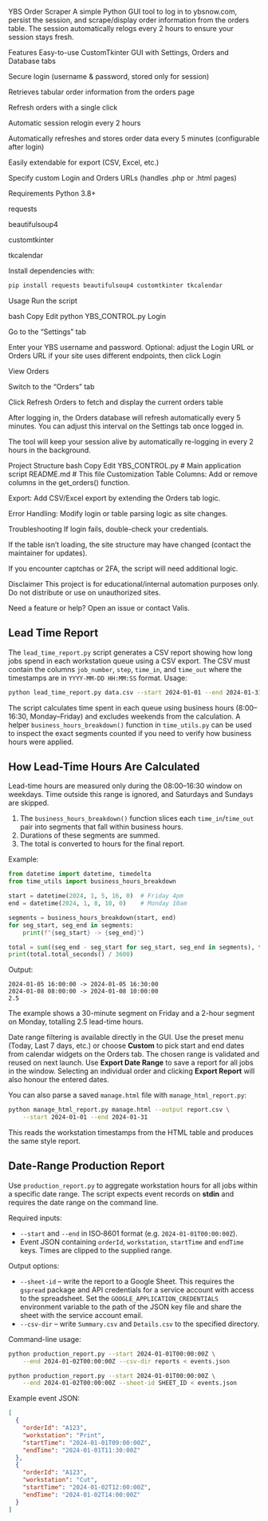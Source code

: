 YBS Order Scraper
A simple Python GUI tool to log in to ybsnow.com, persist the session, and scrape/display order information from the orders table. The session automatically relogs every 2 hours to ensure your session stays fresh.

Features
Easy-to-use CustomTkinter GUI with Settings, Orders and Database tabs

Secure login (username & password, stored only for session)

Retrieves tabular order information from the orders page

Refresh orders with a single click

Automatic session relogin every 2 hours

Automatically refreshes and stores order data every 5 minutes (configurable after login)

Easily extendable for export (CSV, Excel, etc.)

Specify custom Login and Orders URLs (handles .php or .html pages)

Requirements
Python 3.8+

requests

beautifulsoup4

customtkinter

tkcalendar

Install dependencies with:

```bash
pip install requests beautifulsoup4 customtkinter tkcalendar
```
Usage
Run the script

bash
Copy
Edit
python YBS_CONTROL.py
Login

Go to the “Settings” tab

Enter your YBS username and password.
Optional: adjust the Login URL or Orders URL if your site uses different
endpoints, then click Login

View Orders

Switch to the “Orders” tab

Click Refresh Orders to fetch and display the current orders table

After logging in, the Orders database will refresh automatically every 5 minutes.  You can adjust this interval on the Settings tab once logged in.

The tool will keep your session alive by automatically re-logging in every 2 hours in the background.

Project Structure
bash
Copy
Edit
YBS_CONTROL.py           # Main application script
README.md                # This file
Customization
Table Columns: Add or remove columns in the get_orders() function.

Export: Add CSV/Excel export by extending the Orders tab logic.

Error Handling: Modify login or table parsing logic as site changes.

Troubleshooting
If login fails, double-check your credentials.

If the table isn’t loading, the site structure may have changed (contact the maintainer for updates).

If you encounter captchas or 2FA, the script will need additional logic.

Disclaimer
This project is for educational/internal automation purposes only. Do not distribute or use on unauthorized sites.

Need a feature or help?
Open an issue or contact Valis.

Lead Time Report
----------------
The `lead_time_report.py` script generates a CSV report showing how long jobs spend in each workstation queue using a CSV export. The CSV must contain the columns `job_number`, `step`, `time_in`, and `time_out` where the timestamps are in `YYYY-MM-DD HH:MM:SS` format. Usage:

```bash
python lead_time_report.py data.csv --start 2024-01-01 --end 2024-01-31 --output report.csv
```

The script calculates time spent in each queue using business hours
(8:00–16:30, Monday–Friday) and excludes weekends from the
calculation. A helper `business_hours_breakdown()` function in
`time_utils.py` can be used to inspect the exact segments counted if you
need to verify how business hours were applied.

How Lead-Time Hours Are Calculated
---------------------------------

Lead-time hours are measured only during the 08:00–16:30 window on weekdays.
Time outside this range is ignored, and Saturdays and Sundays are skipped.

1. The `business_hours_breakdown()` function slices each `time_in`/`time_out`
   pair into segments that fall within business hours.
2. Durations of these segments are summed.
3. The total is converted to hours for the final report.

Example:

```python
from datetime import datetime, timedelta
from time_utils import business_hours_breakdown

start = datetime(2024, 1, 5, 16, 0)  # Friday 4pm
end = datetime(2024, 1, 8, 10, 0)    # Monday 10am

segments = business_hours_breakdown(start, end)
for seg_start, seg_end in segments:
    print(f"{seg_start} -> {seg_end}")

total = sum((seg_end - seg_start for seg_start, seg_end in segments), timedelta())
print(total.total_seconds() / 3600)
```

Output:

```
2024-01-05 16:00:00 -> 2024-01-05 16:30:00
2024-01-08 08:00:00 -> 2024-01-08 10:00:00
2.5
```

The example shows a 30-minute segment on Friday and a 2-hour segment on
Monday, totalling 2.5 lead-time hours.

Date range filtering is available directly in the GUI. Use the preset menu (Today,
Last 7 days, etc.) or choose **Custom** to pick start and end dates from
calendar widgets on the Orders tab. The chosen range is validated and reused on
next launch. Use **Export Date Range** to save a report for all jobs in the
window. Selecting an individual order and clicking **Export Report** will also
honour the entered dates.

You can also parse a saved `manage.html` file with `manage_html_report.py`:

```bash
python manage_html_report.py manage.html --output report.csv \
    --start 2024-01-01 --end 2024-01-31
```

This reads the workstation timestamps from the HTML table and produces the same style report.

Date-Range Production Report
----------------------------

Use `production_report.py` to aggregate workstation hours for all jobs within a
specific date range.  The script expects event records on **stdin** and requires
the date range on the command line.

Required inputs:

* `--start` and `--end` in ISO‑8601 format (e.g. `2024-01-01T00:00:00Z`).
* Event JSON containing `orderId`, `workstation`, `startTime` and `endTime`
  keys. Times are clipped to the supplied range.

Output options:

* `--sheet-id` – write the report to a Google Sheet. This requires the
  `gspread` package and API credentials for a service account with access to the
  spreadsheet. Set the `GOOGLE_APPLICATION_CREDENTIALS` environment variable to
  the path of the JSON key file and share the sheet with the service account
  email.
* `--csv-dir` – write `Summary.csv` and `Details.csv` to the specified
  directory.

Command-line usage:

```bash
python production_report.py --start 2024-01-01T00:00:00Z \
    --end 2024-01-02T00:00:00Z --csv-dir reports < events.json

python production_report.py --start 2024-01-01T00:00:00Z \
    --end 2024-01-02T00:00:00Z --sheet-id SHEET_ID < events.json
```

Example event JSON:

```json
[
  {
    "orderId": "A123",
    "workstation": "Print",
    "startTime": "2024-01-01T09:00:00Z",
    "endTime": "2024-01-01T11:30:00Z"
  },
  {
    "orderId": "A123",
    "workstation": "Cut",
    "startTime": "2024-01-02T12:00:00Z",
    "endTime": "2024-01-02T14:00:00Z"
  }
]
```


